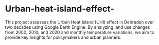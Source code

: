 # Urban-heat-island-effect-
This project assesses the Urban Heat Island (UHI) effect in Dehradun over two decades using Google Earth Engine. By analyzing land use changes from 2000, 2010, and 2020 and monthly temperature variations, we aim to provide key insights for policymakers and urban planners. 
